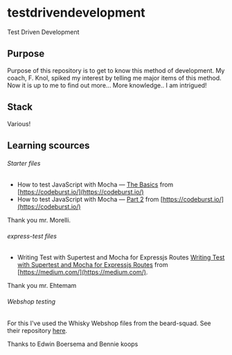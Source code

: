 # testdrivendevelopment
Test Driven Development

## Purpose
Purpose of this repository is to get to know this method of development. My coach, F. Knol, spiked my interest by telling me major items of this method. Now it is up to me to find out more... More knowledge.. I am intrigued!

## Stack
Various!

## Learning scources
###### Starter files
* How to test JavaScript with Mocha — [The Basics](https://codeburst.io/how-to-test-javascript-with-mocha-the-basics-80132324752e) from [https://codeburst.io/](https://codeburst.io/)
* How to test JavaScript with Mocha — [Part 2](https://codeburst.io/how-to-test-javascript-with-mocha-part-2-2d83fcb6101a) from [https://codeburst.io/](https://codeburst.io/)

Thank you mr. Morelli.

###### express-test files
* Writing Test with Supertest and Mocha for Expressjs Routes [Writing Test with Supertest and Mocha for Expressjs Routes](https://medium.com/@ehtemam/writing-test-with-supertest-and-mocha-for-expressjs-routes-555d2910d2c2) from [https://medium.com/](https://medium.com/).

Thank you mr. Ehtemam

###### Webshop testing
For this I've used the Whisky Webshop files from the beard-squad. See their repository [here](https://github.com/Arvidvdc/whiskywebshop).

Thanks to Edwin Boersema and Bennie koops